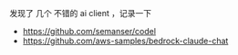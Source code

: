 发现了 几个 不错的 ai client ，记录一下
- https://github.com/semanser/codel
- https://github.com/aws-samples/bedrock-claude-chat